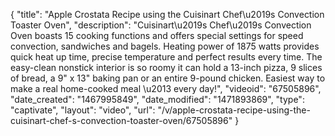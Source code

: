 {
    "title": "Apple Crostata Recipe using the Cuisinart Chef\u2019s Convection Toaster Oven",
    "description": "Cuisinart\u2019s Chef\u2019s Convection Oven boasts 15 cooking functions and offers special settings for speed convection, sandwiches and bagels. Heating power of 1875 watts provides quick heat up time, precise temperature and perfect results every time. The easy-clean nonstick interior is so roomy it can hold a 13-inch pizza, 9 slices of bread, a 9\" x 13\" baking pan or an entire 9-pound chicken. Easiest way to make a real home-cooked meal \u2013 every day!",
    "videoid": "67505896",
    "date_created": "1467995849",
    "date_modified": "1471893869",
    "type": "captivate",
    "layout": "video",
    "url": "\/v\/apple-crostata-recipe-using-the-cuisinart-chef-s-convection-toaster-oven\/67505896"
}